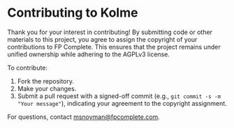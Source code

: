 # Contributing to Kolme

Thank you for your interest in contributing! By submitting code or other materials to this project, you agree to assign the copyright of your contributions to FP Complete. This ensures that the project remains under unified ownership while adhering to the AGPLv3 license.

To contribute:
1. Fork the repository.
2. Make your changes.
3. Submit a pull request with a signed-off commit (e.g., `git commit -s -m "Your message"`), indicating your agreement to the copyright assignment.

For questions, contact msnoyman@fpcomplete.com.
